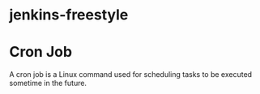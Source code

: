 # jenkins-freestyle

# Cron Job
A cron job is a Linux command used for scheduling tasks to be executed sometime in the future.
